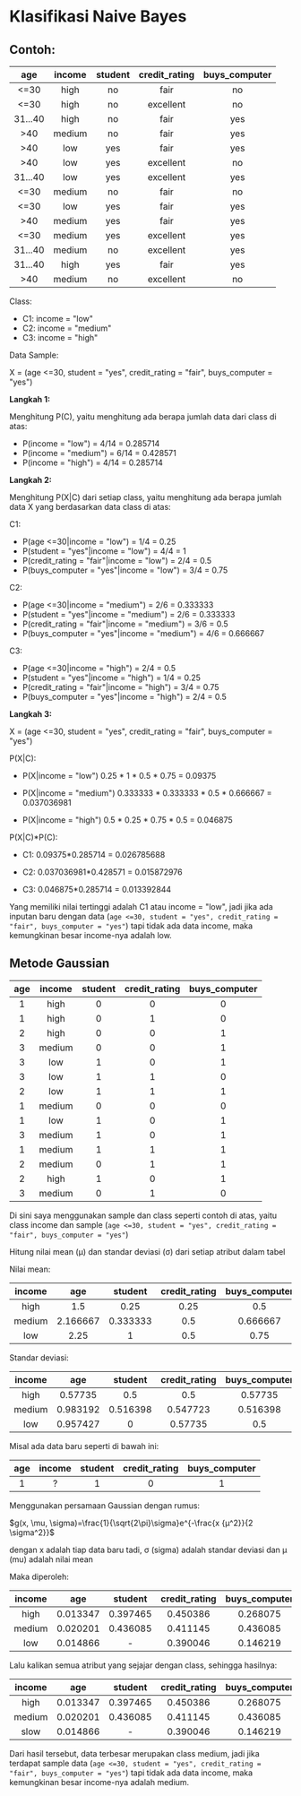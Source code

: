 # Klasifikasi Naive Bayes

## Contoh:

|   age   | income | student | credit_rating | buys_computer |
| :-----: | :----: | :-----: | :-----------: | :-----------: |
|  <=30   |  high  |   no    |     fair      |      no       |
|  <=30   |  high  |   no    |   excellent   |      no       |
| 31...40 |  high  |   no    |     fair      |      yes      |
|   >40   | medium |   no    |     fair      |      yes      |
|   >40   |  low   |   yes   |     fair      |      yes      |
|   >40   |  low   |   yes   |   excellent   |      no       |
| 31...40 |  low   |   yes   |   excellent   |      yes      |
|  <=30   | medium |   no    |     fair      |      no       |
|  <=30   |  low   |   yes   |     fair      |      yes      |
|   >40   | medium |   yes   |     fair      |      yes      |
|  <=30   | medium |   yes   |   excellent   |      yes      |
| 31...40 | medium |   no    |   excellent   |      yes      |
| 31...40 |  high  |   yes   |     fair      |      yes      |
|   >40   | medium |   no    |   excellent   |      no       |

Class:

- C1: income = "low"
- C2: income = "medium"
- C3: income = "high"

Data Sample:

X = (age <=30, student = "yes", credit_rating = "fair", buys_computer = "yes")

**Langkah 1:**

Menghitung P(C), yaitu menghitung ada berapa jumlah data dari class di atas:

- P(income = "low") = 4/14 = 0.285714
- P(income = "medium") = 6/14 = 0.428571
- P(income = "high") = 4/14 = 0.285714

**Langkah 2:**

Menghitung P(X|C) dari setiap class, yaitu menghitung ada berapa jumlah data X yang berdasarkan data class di atas:

C1:

- P(age <=30|income = "low") = 1/4 = 0.25
- P(student = "yes"|income = "low") = 4/4 = 1
- P(credit_rating = "fair"|income = "low") = 2/4 = 0.5
- P(buys_computer = "yes"|income = "low") = 3/4 = 0.75

C2:

- P(age <=30|income = "medium") = 2/6 = 0.333333
- P(student = "yes"|income = "medium") = 2/6 = 0.333333
- P(credit_rating = "fair"|income = "medium") = 3/6 = 0.5
- P(buys_computer = "yes"|income = "medium") = 4/6 = 0.666667

C3:

- P(age <=30|income = "high") = 2/4 = 0.5
- P(student = "yes"|income = "high") = 1/4 = 0.25
- P(credit_rating = "fair"|income = "high") = 3/4 = 0.75
- P(buys_computer = "yes"|income = "high") = 2/4 = 0.5

**Langkah 3:**

X = (age <=30, student = "yes", credit_rating = "fair", buys_computer = "yes")

P(X|C):

- P(X|income = "low")
  0.25 * 1 * 0.5 * 0.75 = 0.09375

- P(X|income = "medium")
  0.333333 * 0.333333 * 0.5 * 0.666667 = 0.037036981

- P(X|income = "high")
  0.5 * 0.25 * 0.75 * 0.5 = 0.046875

P(X|C)*P(C):

- C1:
  0.09375*0.285714 = 0.026785688

- C2:
  0.037036981*0.428571 = 0.015872976

- C3:
  0.046875*0.285714 = 0.013392844

Yang memiliki nilai tertinggi adalah C1 atau income = "low", jadi jika ada inputan baru dengan data (`age <=30, student = "yes", credit_rating = "fair", buys_computer = "yes"`) tapi tidak ada data income, maka kemungkinan besar income-nya adalah low.



## Metode Gaussian

| age  | income | student | credit_rating | buys_computer |
| :--: | :----: | :-----: | :-----------: | :-----------: |
|  1   |  high  |    0    |       0       |       0       |
|  1   |  high  |    0    |       1       |       0       |
|  2   |  high  |    0    |       0       |       1       |
|  3   | medium |    0    |       0       |       1       |
|  3   |  low   |    1    |       0       |       1       |
|  3   |  low   |    1    |       1       |       0       |
|  2   |  low   |    1    |       1       |       1       |
|  1   | medium |    0    |       0       |       0       |
|  1   |  low   |    1    |       0       |       1       |
|  3   | medium |    1    |       0       |       1       |
|  1   | medium |    1    |       1       |       1       |
|  2   | medium |    0    |       1       |       1       |
|  2   |  high  |    1    |       0       |       1       |
|  3   | medium |    0    |       1       |       0       |

Di sini saya menggunakan sample dan class seperti contoh di atas, yaitu class income dan sample (`age <=30, student = "yes", credit_rating = "fair", buys_computer = "yes"`)



Hitung nilai mean (μ) dan standar deviasi (σ) dari setiap atribut dalam tabel

Nilai mean: 

| income |   age    | student  | credit_rating | buys_computer |
| :----: | :------: | :------: | :-----------: | :-----------: |
|  high  |   1.5    |   0.25   |     0.25      |      0.5      |
| medium | 2.166667 | 0.333333 |      0.5      |   0.666667    |
|  low   |   2.25   |    1     |      0.5      |     0.75      |

Standar deviasi:

| income |   age    | student  | credit_rating | buys_computer |
| :----: | :------: | :------: | :-----------: | :-----------: |
|  high  | 0.57735  |   0.5    |      0.5      |    0.57735    |
| medium | 0.983192 | 0.516398 |   0.547723    |   0.516398    |
|  low   | 0.957427 |    0     |    0.57735    |      0.5      |

Misal ada data baru seperti di bawah ini:

| age  | income | student | credit_rating | buys_computer |
| :--: | :----: | :-----: | :-----------: | :-----------: |
|  1   |   ?    |    1    |       0       |       1       |

Menggunakan persamaan Gaussian dengan rumus:

$g(x, \mu, \sigma)=\frac{1}{\sqrt{2\pi}\sigma}e^{-\frac{x {μ^2}}{2 \sigma^2}}$

dengan x adalah tiap data baru tadi, σ (sigma) adalah standar deviasi dan μ (mu) adalah nilai mean

Maka diperoleh:

| income |   age    | student  | credit_rating | buys_computer |
| :----: | :------: | :------: | :-----------: | :-----------: |
|  high  | 0.013347 | 0.397465 |   0.450386    |   0.268075    |
| medium | 0.020201 | 0.436085 |   0.411145    |   0.436085    |
|  low   | 0.014866 |    -     |   0.390046    |   0.146219    |

Lalu kalikan semua atribut yang sejajar dengan class, sehingga hasilnya:

| income |   age    | student  | credit_rating | buys_computer |  hasil   |
| :----: | :------: | :------: | :-----------: | :-----------: | :------: |
|  high  | 0.013347 | 0.397465 |   0.450386    |   0.268075    | 0.00064  |
| medium | 0.020201 | 0.436085 |   0.411145    |   0.436085    | 0.001579 |
|  slow  | 0.014866 |    -     |   0.390046    |   0.146219    | 0.000848 |

Dari hasil tersebut, data terbesar merupakan class medium, jadi jika terdapat sample data (`age <=30, student = "yes", credit_rating = "fair", buys_computer = "yes"`) tapi tidak ada data income, maka kemungkinan besar income-nya adalah medium.
